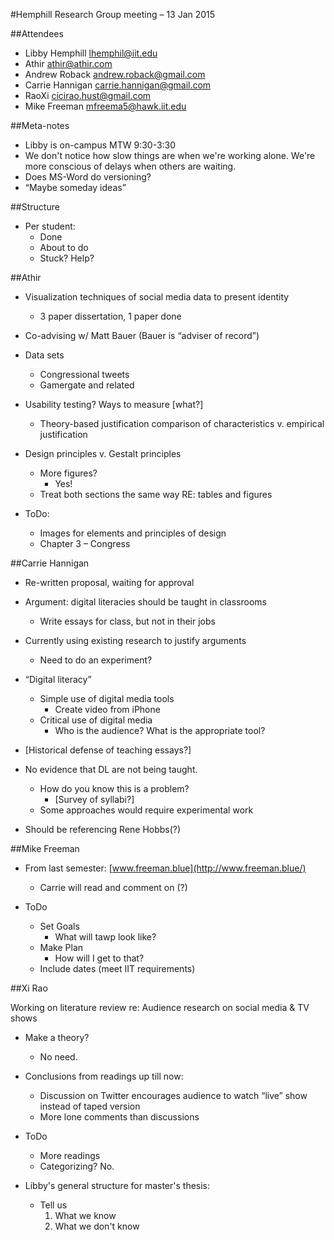 
#Hemphill Research Group meeting &ndash; 13 Jan 2015

##Attendees
* Libby Hemphill <lhemphil@iit.edu>
* Athir <athir@athir.com>
* Andrew Roback <andrew.roback@gmail.com>
* Carrie Hannigan <carrie.hannigan@gmail.com>
* RaoXi <cicirao.hust@gmail.com>
* Mike Freeman <mfreema5@hawk.iit.edu>


##Meta-notes

* Libby is on-campus MTW 9:30-3:30
* We don't notice how slow things are when we're working alone.  We're more conscious of delays when others are waiting.
* Does MS-Word do versioning?
* “Maybe someday ideas”

##Structure

* Per student:
  * Done
  * About to do
  * Stuck?  Help?

##Athir

* Visualization techniques of social media data to present identity
  * 3 paper dissertation, 1 paper done

* Co-advising w/ Matt Bauer (Bauer is “adviser of record”)

* Data sets
  * Congressional tweets
  * Gamergate and related

* Usability testing?  Ways to measure [what?]
  * Theory-based justification comparison of characteristics v. empirical justification

* Design principles v. Gestalt principles
  * More figures?
    * Yes!
  * Treat both sections the same way RE: tables and figures

* ToDo:
  * Images for elements and principles of design
  * Chapter 3 – Congress

##Carrie Hannigan

* Re-written proposal, waiting for approval

* Argument: digital literacies should be taught in classrooms
  * Write essays for class, but not in their jobs

* Currently using existing research to justify arguments
  * Need to do an experiment?

* “Digital literacy”
  * Simple use of digital media tools
    * Create video from iPhone
  * Critical use of digital media
    * Who is the audience?  What is the appropriate tool?

* [Historical defense of teaching essays?]

* No evidence that DL are not being taught.
  * How do you know this is a problem?
    * [Survey of syllabi?]
  * Some approaches would require experimental work

* Should be referencing Rene Hobbs(?)

##Mike Freeman

* From last semester: [www.freeman.blue](http://www.freeman.blue/)
  * Carrie will read and comment on (?)

* ToDo
  * Set Goals
    * What will tawp look like?
  * Make Plan
    * How will I get to that?
  * Include dates (meet IIT requirements)

##Xi Rao

Working on literature review re: Audience research on social media & TV shows

* Make a theory?
  * No need.

* Conclusions from readings up till now:
  * Discussion on Twitter encourages audience to watch “live” show instead of taped version
  * More lone comments than discussions

* ToDo
  * More readings
  * Categorizing?  No.

* Libby's general structure for master's thesis:
  * Tell us
    1. What we know
    2. What we don't know










